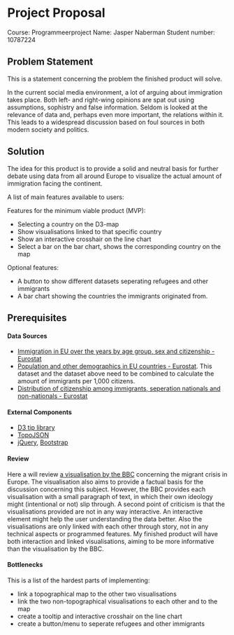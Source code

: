 # Project Proposal

Course: Programmeerproject
Name: Jasper Naberman
Student number: 10787224

## Problem Statement
This is a statement concerning the problem the finished product will solve.

In the current social media environment, a lot of arguing about immigration takes place. Both left- and right-wing opinions are spat out using assumptions, sophistry and false information. Seldom is looked at the relevance of data and, perhaps even more important, the relations within it. This leads to a widespread discussion based on foul sources in both modern society and politics.

## Solution
The idea for this product is to provide a solid and neutral basis for further debate using data from all around Europe to visualize the actual amount of immigration facing the continent.

A list of main features available to users:

Features for the minimum viable product (MVP):
* Selecting a country on the D3-map
* Show visualisations linked to that specific country
* Show an interactive crosshair on the line chart
* Select a bar on the bar chart, shows the corresponding country on the map

Optional features:
* A button to show different datasets seperating refugees and other immigrants
* A bar chart showing the countries the immigrants originated from.

## Prerequisites
#### Data Sources
* [Immigration in EU over the years by age group, sex and citizenship - Eurostat](http://appsso.eurostat.ec.europa.eu/nui/show.do?dataset=migr_imm1ctz&lang=en)
* [Population and other demographics in EU countries - Eurostat](http://appsso.eurostat.ec.europa.eu/nui/show.do?dataset=migr_pop1ctz&lang=en). This dataset and the dataset above need to be combined to calculate the amount of immigrants per 1,000 citizens.
* [Distribution of citizenship among immigrants, seperation nationals and non-nationals - Eurostat](http://ec.europa.eu/eurostat/statistics-explained/images/2/2f/Migration_and_migrant_population_statistics_YB2017.xlsx)

#### External Components
* [D3 tip library](https://labratrevenge.com/d3-tip/javascripts/d3.tip.v0.6.3.js)
* [TopoJSON](https://github.com/topojson/topojson)
* [jQuery](https://jquery.com), [Bootstrap](https://getbootstrap.com)

#### Review
Here a will review [a visualisation by the BBC](http://www.bbc.com/news/world-europe-34131911) concerning the migrant crisis in Europe.
The visualisation also aims to provide a factual basis for the discussion concerning this subject. However, the BBC provides each visualisation with a small paragraph of text, in which their own ideology might (intentional or not) slip through.
A second point of criticism is that  the visualisations provided are not in any way interactive. An interactive element might help the user understanding the data better. Also the visualisations are only linked with each other through story, not in any technical aspects or programmed features. My finished product will have both interaction and linked visualisations, aiming to be more informative than the visualisation by the BBC.

#### Bottlenecks
This is a list of the hardest parts of implementing:
* link a topographical map to the other two visualisations
* link the two non-topographical visualisations to each other and to the map
* create a tooltip and interactive crosshair on the line chart
* create a button/menu to seperate refugees and other immigrants
